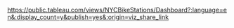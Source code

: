 https://public.tableau.com/views/NYCBikeStations/Dashboard?:language=en&:display_count=y&publish=yes&:origin=viz_share_link


